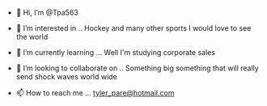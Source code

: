 - 👋 Hi, I’m @Tpa563
- 👀 I’m interested in .. Hockey and many other sports I would love to see the world 

- 🌱 I’m currently learning ... Well I'm studying corporate sales 

- 💞️ I’m looking to collaborate on .. Something big something that will really send shock waves world wide 

- 📫 How to reach me ... 
 tyler_pare@hotmail.com

<!---
Tpa563/Tpa563 is a ✨ special ✨ repository because its `README.md` (this file) appears on your GitHub profile.
You can click the Preview link to take a look at your changes.
--->
